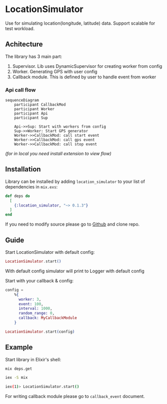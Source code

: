 # LocationSimulator

Use for simulating location(longitude, latitude) data. Support scalable for test workload.

## Achitecture

The library has 3 main part:

1. Supervisor. Lib uses DynamicSupervisor for creating worker from config
2. Worker. Generating GPS with user config
3. Callback module. This is defined by user to handle event from worker

### Api call flow

```mermaid
sequenceDiagram
    participant CallbackMod
    participant Worker
    participant Api
    participant Sup

    Api->>Sup: Start with workers from config
    Sup->>Worker: Start GPS generator
    Worker->>CallbackMod: call start event
    Worker->>CallbackMod: call gps event
    Worker->>CallbackMod: call stop event
```

*(for in local you need install extension to view flow)*

## Installation

Library can be installed
by adding `location_simulator` to your list of dependencies in `mix.exs`:

```elixir
def deps do
  [
    {:location_simulator, "~> 0.1.3"}
  ]
end
```

If you need to modify source please go to [Github](https://github.com/ohhi-vn/location_simulator) and clone repo.

## Guide

Start LocationSimulator with default config:

```elixir
LocationSimulator.start()
```

With default config simulator will print to Logger with default config

Start with your callback & config:

```elixir
config =
    %{
      worker: 3,
      event: 100,
      interval: 1000,
      random_range: 0,
      callback: MyCallbackModule
    }

LocationSimulator.start(config)
```

## Example

Start library in Elixir's shell:

```bash
mix deps.get

iex -S mix

iex(1)> LocationSimulator.start()
```

For writing callback module please go to `callback_event` document.
